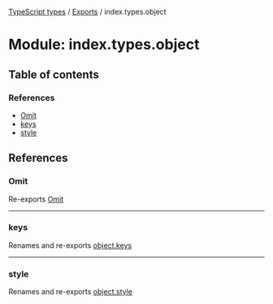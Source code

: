 [TypeScript types](../index.md) / [Exports](../modules.md) / index.types.object

# Module: index.types.object

## Table of contents

### References

- [Omit](index_types_object.md#omit)
- [keys](index_types_object.md#keys)
- [style](index_types_object.md#style)

## References

### Omit

Re-exports [Omit](object.md#omit)

___

### keys

Renames and re-exports [object.keys](object_keys.md)

___

### style

Renames and re-exports [object.style](object_style.md)
